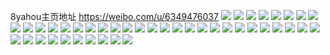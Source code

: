 8yahou主页地址 https://weibo.com/u/6349476037 
![](https://wx4.sinaimg.cn/mw2000/006VHKLPly1h7egl0g87jj31xj2lwhdu.jpg) 
![](https://wx4.sinaimg.cn/mw2000/006VHKLPly1h7egl2ks8zj326r340wt3.jpg) 
![](https://wx4.sinaimg.cn/mw2000/006VHKLPly1h768sg9913j335s23unpf.jpg) 
![](https://wx4.sinaimg.cn/mw2000/006VHKLPly1h768sl8rowj30n00y3jsh.jpg) 
![](https://wx4.sinaimg.cn/mw2000/006VHKLPly1h768soigvaj32dc1s00vm.jpg) 
![](https://wx4.sinaimg.cn/mw2000/006VHKLPly1h6pw35afagj32722xeb2a.jpg) 
![](https://wx4.sinaimg.cn/mw2000/006VHKLPly1h69ri2dcm3j31fq340u0z.jpg) 
![](https://wx4.sinaimg.cn/mw2000/006VHKLPly1h643sueuhtj30m60kt417.jpg) 
![](https://wx4.sinaimg.cn/mw2000/006VHKLPly1h4zszg2ck4j31kf237e81.jpg) 
![](https://wx4.sinaimg.cn/mw2000/006VHKLPly1h4df912s78j30ti1ggk04.jpg) 
![](https://wx4.sinaimg.cn/mw2000/006VHKLPly1h4df93yd0xj30tf1gagx6.jpg) 
![](https://wx4.sinaimg.cn/mw2000/006VHKLPly1h3wipzqo6ej31u20zw4de.jpg) 
![](https://wx4.sinaimg.cn/mw2000/006VHKLPly1h3wik2sv1lj30qo0q7mzx.jpg) 
![](https://wx4.sinaimg.cn/mw2000/006VHKLPly1h3cmqha1foj30g30uuwle.jpg) 
![](https://wx4.sinaimg.cn/mw2000/006VHKLPly1h3cmua94ogj30mi0u07bg.jpg) 
![](https://wx4.sinaimg.cn/mw2000/006VHKLPly1h3274zdb3ij30n01ds4qp.jpg) 
![](https://wx4.sinaimg.cn/mw2000/006VHKLPly1h302e41wigj30n00kttdm.jpg) 
![](https://wx4.sinaimg.cn/mw2000/006VHKLPly1h2xraoi564j30zg1badll.jpg) 
![](https://wx4.sinaimg.cn/mw2000/006VHKLPly1h2virji6asj32c0340hdu.jpg) 
![](https://wx4.sinaimg.cn/mw2000/006VHKLPly1h2viu4ieiej30hm0ks785.jpg) 
![](https://wx4.sinaimg.cn/mw2000/006VHKLPly1h2roowb42lj328s2zqb2a.jpg) 
![](https://wx4.sinaimg.cn/mw2000/006VHKLPly1h2roouhk8pj30zg1baguc.jpg) 
![](https://wx4.sinaimg.cn/mw2000/006VHKLPly1h2m76u4j14j30u01hck6i.jpg) 
![](https://wx4.sinaimg.cn/mw2000/006VHKLPly1h2m76y6lr1j32c0340kjm.jpg) 
![](https://wx4.sinaimg.cn/mw2000/006VHKLPly1h2lyoc9e1bj30n0097dhk.jpg) 
![](https://wx4.sinaimg.cn/mw2000/006VHKLPly1h2jlhbcydvj30n00oc422.jpg) 
![](https://wx4.sinaimg.cn/mw2000/006VHKLPly1h274p5eq56j30kg133jzr.jpg) 
![](https://wx4.sinaimg.cn/mw2000/006VHKLPly1h0wc7ugc23j30u01hcdkx.jpg) 
![](https://wx4.sinaimg.cn/mw2000/006VHKLPly1h0ujlthf9dj30ts13kqk4.jpg) 
![](https://wx4.sinaimg.cn/mw2000/006VHKLPly1h0gh7tpu6tj30n01dsaqx.jpg) 
![](https://wx4.sinaimg.cn/mw2000/006VHKLPly1h0gh7v8hvhj30n01ds7oz.jpg) 
![](https://wx4.sinaimg.cn/mw2000/006VHKLPly1h0gh7w6c0vj30n01ds7nd.jpg) 
![](https://wx4.sinaimg.cn/mw2000/006VHKLPly1h0e8cwy9fij319s1krx37.jpg) 
![](https://wx4.sinaimg.cn/mw2000/006VHKLPly1h0e8c2a0drj30uk5nrx6p.jpg) 
![](https://wx4.sinaimg.cn/mw2000/006VHKLPly1h0e8c376ohj32c0340e81.jpg) 
![](https://wx4.sinaimg.cn/mw2000/006VHKLPly1h0e8c0zqjcj31sc2dse81.jpg) 
![](https://wx4.sinaimg.cn/mw2000/006VHKLPly1h0cnhud8x7j32bc334qva.jpg) 
![](https://wx4.sinaimg.cn/mw2000/006VHKLPly1h0cngnrr7uj320730au0x.jpg) 
![](https://wx4.sinaimg.cn/mw2000/006VHKLPly1h0cnh0p7pyj31ti2qab2a.jpg) 
![](https://wx4.sinaimg.cn/mw2000/006VHKLPly1h0cnhzju7zj32c033zu0z.jpg) 
![](https://wx4.sinaimg.cn/mw2000/006VHKLPly1h0cni1z6p0j316o1kwhdt.jpg) 
![](https://wx4.sinaimg.cn/mw2000/006VHKLPly1h0cnigeimej30n01dsn26.jpg) 
![](https://wx4.sinaimg.cn/mw2000/006VHKLPly1gz6k59fy3fj30zj1bejtd.jpg) 
